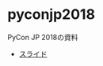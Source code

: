 # pyconjp2018

PyCon JP 2018の資料

* [スライド](https://nbviewer.jupyter.org/github/drillan/pyconjp2018/blob/master/slides.ipynb)
